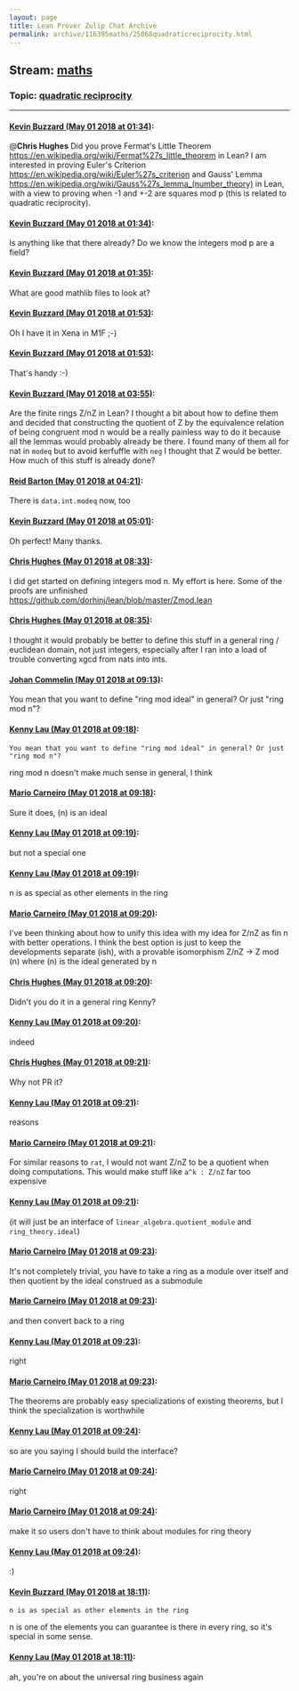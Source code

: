```yaml
---
layout: page
title: Lean Prover Zulip Chat Archive 
permalink: archive/116395maths/25068quadraticreciprocity.html
---
```


## Stream: [maths](index.html)
### Topic: [quadratic reciprocity](25068quadraticreciprocity.html)

---

#### [Kevin Buzzard (May 01 2018 at 01:34)](https://leanprover.zulipchat.com/#narrow/stream/116395-maths/topic/quadratic%20reciprocity/near/125919765):
@**Chris Hughes** Did you prove Fermat's Little Theorem https://en.wikipedia.org/wiki/Fermat%27s_little_theorem in Lean? I am interested in proving Euler's Criterion https://en.wikipedia.org/wiki/Euler%27s_criterion and Gauss' Lemma https://en.wikipedia.org/wiki/Gauss%27s_lemma_(number_theory) in Lean, with a view to proving when -1 and +-2 are squares mod p (this is related to quadratic reciprocity).

#### [Kevin Buzzard (May 01 2018 at 01:34)](https://leanprover.zulipchat.com/#narrow/stream/116395-maths/topic/quadratic%20reciprocity/near/125919774):
Is anything like that there already? Do we know the integers mod p are a field?

#### [Kevin Buzzard (May 01 2018 at 01:35)](https://leanprover.zulipchat.com/#narrow/stream/116395-maths/topic/quadratic%20reciprocity/near/125919786):
What are good mathlib files to look at?

#### [Kevin Buzzard (May 01 2018 at 01:53)](https://leanprover.zulipchat.com/#narrow/stream/116395-maths/topic/quadratic%20reciprocity/near/125920424):
Oh I have it in Xena in M1F ;-)

#### [Kevin Buzzard (May 01 2018 at 01:53)](https://leanprover.zulipchat.com/#narrow/stream/116395-maths/topic/quadratic%20reciprocity/near/125920427):
That's handy :-)

#### [Kevin Buzzard (May 01 2018 at 03:55)](https://leanprover.zulipchat.com/#narrow/stream/116395-maths/topic/quadratic%20reciprocity/near/125924429):
Are the finite rings Z/nZ in Lean? I thought a bit about how to define them and decided that constructing the quotient of Z by the equivalence relation of being congruent mod n would be a really painless way to do it because all the lemmas would probably already be there. I found many of them all for nat in `modeq` but to avoid kerfuffle with `neg` I thought that Z would be better. How much of this stuff is already done?

#### [Reid Barton (May 01 2018 at 04:21)](https://leanprover.zulipchat.com/#narrow/stream/116395-maths/topic/quadratic%20reciprocity/near/125925147):
There is `data.int.modeq` now, too

#### [Kevin Buzzard (May 01 2018 at 05:01)](https://leanprover.zulipchat.com/#narrow/stream/116395-maths/topic/quadratic%20reciprocity/near/125926213):
Oh perfect! Many thanks.

#### [Chris Hughes (May 01 2018 at 08:33)](https://leanprover.zulipchat.com/#narrow/stream/116395-maths/topic/quadratic%20reciprocity/near/125932072):
I did get started on defining integers mod n. My effort is here. Some of the proofs are unfinished https://github.com/dorhinj/lean/blob/master/Zmod.lean

#### [Chris Hughes (May 01 2018 at 08:35)](https://leanprover.zulipchat.com/#narrow/stream/116395-maths/topic/quadratic%20reciprocity/near/125932130):
I thought it would probably be better to define this stuff in a general ring / euclidean domain, not just integers, especially after I ran into a load of trouble converting xgcd from nats into ints.

#### [Johan Commelin (May 01 2018 at 09:13)](https://leanprover.zulipchat.com/#narrow/stream/116395-maths/topic/quadratic%20reciprocity/near/125933136):
You mean that you want to define "ring mod ideal" in general? Or just "ring mod n"?

#### [Kenny Lau (May 01 2018 at 09:18)](https://leanprover.zulipchat.com/#narrow/stream/116395-maths/topic/quadratic%20reciprocity/near/125933272):
```quote
You mean that you want to define "ring mod ideal" in general? Or just "ring mod n"?
```
ring mod n doesn't make much sense in general, I think

#### [Mario Carneiro (May 01 2018 at 09:18)](https://leanprover.zulipchat.com/#narrow/stream/116395-maths/topic/quadratic%20reciprocity/near/125933274):
Sure it does, (n) is an ideal

#### [Kenny Lau (May 01 2018 at 09:19)](https://leanprover.zulipchat.com/#narrow/stream/116395-maths/topic/quadratic%20reciprocity/near/125933275):
but not a special one

#### [Kenny Lau (May 01 2018 at 09:19)](https://leanprover.zulipchat.com/#narrow/stream/116395-maths/topic/quadratic%20reciprocity/near/125933281):
n is as special as other elements in the ring

#### [Mario Carneiro (May 01 2018 at 09:20)](https://leanprover.zulipchat.com/#narrow/stream/116395-maths/topic/quadratic%20reciprocity/near/125933324):
I've been thinking about how to unify this idea with my idea for Z/nZ as fin n with better operations. I think the best option is just to keep the developments separate (ish), with a provable isomorphism Z/nZ -> Z mod (n) where (n) is the ideal generated by n

#### [Chris Hughes (May 01 2018 at 09:20)](https://leanprover.zulipchat.com/#narrow/stream/116395-maths/topic/quadratic%20reciprocity/near/125933327):
Didn't you do it in a general ring Kenny?

#### [Kenny Lau (May 01 2018 at 09:20)](https://leanprover.zulipchat.com/#narrow/stream/116395-maths/topic/quadratic%20reciprocity/near/125933328):
indeed

#### [Chris Hughes (May 01 2018 at 09:21)](https://leanprover.zulipchat.com/#narrow/stream/116395-maths/topic/quadratic%20reciprocity/near/125933333):
Why not PR it?

#### [Kenny Lau (May 01 2018 at 09:21)](https://leanprover.zulipchat.com/#narrow/stream/116395-maths/topic/quadratic%20reciprocity/near/125933334):
reasons

#### [Mario Carneiro (May 01 2018 at 09:21)](https://leanprover.zulipchat.com/#narrow/stream/116395-maths/topic/quadratic%20reciprocity/near/125933335):
For similar reasons to `rat`, I would not want Z/nZ to be a quotient when doing computations. This would make stuff like `a^k : Z/nZ` far too expensive

#### [Kenny Lau (May 01 2018 at 09:21)](https://leanprover.zulipchat.com/#narrow/stream/116395-maths/topic/quadratic%20reciprocity/near/125933336):
(it will just be an interface of `linear_algebra.quotient_module` and `ring_theory.ideal`)

#### [Mario Carneiro (May 01 2018 at 09:23)](https://leanprover.zulipchat.com/#narrow/stream/116395-maths/topic/quadratic%20reciprocity/near/125933375):
It's not completely trivial, you have to take a ring as a module over itself and then quotient by the ideal construed as a submodule

#### [Mario Carneiro (May 01 2018 at 09:23)](https://leanprover.zulipchat.com/#narrow/stream/116395-maths/topic/quadratic%20reciprocity/near/125933380):
and then convert back to a ring

#### [Kenny Lau (May 01 2018 at 09:23)](https://leanprover.zulipchat.com/#narrow/stream/116395-maths/topic/quadratic%20reciprocity/near/125933381):
right

#### [Mario Carneiro (May 01 2018 at 09:23)](https://leanprover.zulipchat.com/#narrow/stream/116395-maths/topic/quadratic%20reciprocity/near/125933383):
The theorems are probably easy specializations of existing theorems, but I think the specialization is worthwhile

#### [Kenny Lau (May 01 2018 at 09:24)](https://leanprover.zulipchat.com/#narrow/stream/116395-maths/topic/quadratic%20reciprocity/near/125933422):
so are you saying I should build the interface?

#### [Mario Carneiro (May 01 2018 at 09:24)](https://leanprover.zulipchat.com/#narrow/stream/116395-maths/topic/quadratic%20reciprocity/near/125933423):
right

#### [Mario Carneiro (May 01 2018 at 09:24)](https://leanprover.zulipchat.com/#narrow/stream/116395-maths/topic/quadratic%20reciprocity/near/125933424):
make it so users don't have to think about modules for ring theory

#### [Kenny Lau (May 01 2018 at 09:24)](https://leanprover.zulipchat.com/#narrow/stream/116395-maths/topic/quadratic%20reciprocity/near/125933426):
:)

#### [Kevin Buzzard (May 01 2018 at 18:11)](https://leanprover.zulipchat.com/#narrow/stream/116395-maths/topic/quadratic%20reciprocity/near/125950166):
```quote
n is as special as other elements in the ring
```
n is one of the elements you can guarantee is there in every ring, so it's special in some sense.

#### [Kenny Lau (May 01 2018 at 18:11)](https://leanprover.zulipchat.com/#narrow/stream/116395-maths/topic/quadratic%20reciprocity/near/125950172):
ah, you're on about the universal ring business again

